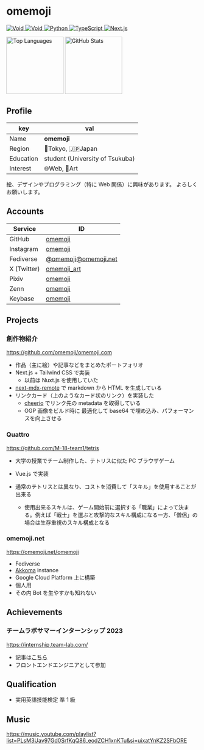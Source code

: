 # omemoji

<p align=left>
<a href="https://voidlinux.org">
<img alt="Void" src="https://img.shields.io/badge/OS-Void%20Linux-478061.svg?logo=voidlinux&logoColor=ffffff&style=flat"/>
</a>
<a href="https://code.visualstudio.com/">
<img alt="Void" src="https://img.shields.io/badge/Editor-VSCode-007ACC.svg?logo=visualstudiocode&logoColor=ffffff&style=flat"/>
</a>
<a href="https://python.org">
<img alt="Python" src="https://img.shields.io/badge/Python-3776AB.svg?logo=python&logoColor=ffffff&style=flat"/>
</a>
<a href="https://typescriptlang.org">
<img alt="TypeScript" src="https://img.shields.io/badge/TypeScript-3178C6.svg?logo=typescript&logoColor=ffffff&style=flat"/>
</a>
<a href="https://nextjs.org">
<img alt="Next.js" src="https://img.shields.io/badge/Next.js-000000.svg?logo=next.js&logoColor=ffffff&style=flat"/>
</a>
</p>

<div align=left>
<img src="https://github-readme-stats.vercel.app/api/top-langs/?username=omemoji&theme=transparent&layout=compact" alt="Top Languages" height="150">
<img src="https://github-readme-stats.vercel.app/api?username=omemoji&theme=transparent&show_icons=true" alt="GitHub Stats" height="150">
</div>

## Profile

| key       | val                             |
| --------- | ------------------------------- |
| Name      | **omemoji**                     |
| Region    | 🗼Tokyo, 🇯🇵Japan                |
| Education | student (University of Tsukuba) |
| Interest  | 🌐Web, 🎨Art                    |

絵、デザインやプログラミング（特に Web 関係）に興味があります。
よろしくお願いします。

## Accounts

| Service     | ID                                                  |
| ----------- | --------------------------------------------------- |
| GitHub      | [omemoji](https://github.com/omemoji)               |
| Instagram   | [omemoji](https://instagram.com/omemoji)            |
| Fediverse   | [@omemoji@omemoji.net](https://omemoji.net/omemoji) |
| X (Twitter) | [omemoji_art](https://twitter.com/omemoji_art)      |
| Pixiv       | [omemoji](https://www.pixiv.net/users/65949346)     |
| Zenn        | [omemoji](https://zenn.dev/omemoji)                 |
| Keybase     | [omemoji](https://keybase.io/omemoji)               |

## Projects

### 創作物紹介

https://github.com/omemoji/omemoji.com

- 作品（主に絵）や記事などをまとめたポートフォリオ
- Next.js + Tailwind CSS で実装
  - 以前は Nuxt.js を使用していた
- [next-mdx-remote](https://github.com/hashicorp/next-mdx-remote) で markdown から HTML を生成している
- リンクカード（上のようなカード状のリンク）を実装した
  - [cheerio](https://github.com/cheeriojs/cheerio) でリンク先の metadata を取得している
  - OGP 画像をビルド時に 最適化して base64 で埋め込み、パフォーマンスを向上させる

### Quattro

https://github.com/M-18-team1/tetris

- 大学の授業でチーム制作した、テトリスに似た PC ブラウザゲーム
- Vue.js で実装
- 通常のテトリスとは異なり、コストを消費して「スキル」を使用することが出来る

  - 使用出来るスキルは、ゲーム開始前に選択する「職業」によって決まる。例えば「戦士」を選ぶと攻撃的なスキル構成になる一方、「僧侶」の場合は生存重視のスキル構成となる

### omemoji.net

https://omemoji.net/omemoji

- Fediverse
- [Akkoma](https://akkoma.social/) instance
- Google Cloud Platform 上に構築
- 個人用
- その内 Bot を生やすかも知れない

## Achievements

### チームラボサマーインターンシップ 2023

https://internship.team-lab.com/

- 記事は[こちら](https://omemoji.com/articles/teamlab)
- フロントエンドエンジニアとして参加

## Qualification

- 実用英語技能検定 準 1 級

## Music

https://music.youtube.com/playlist?list=PLsM3Uav97Gd0SrfKqQ86_eodZCH1xnKTu&si=uixatYnKZ2SFbORE
